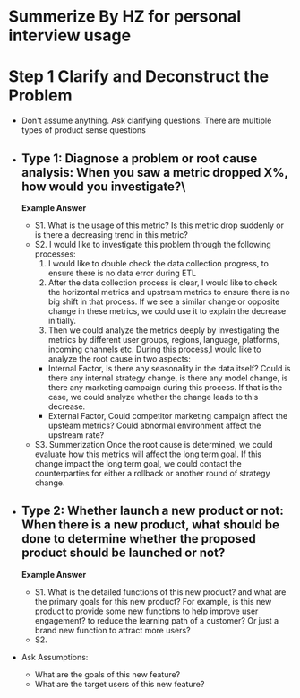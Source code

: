 # Summerize By HZ for personal interview usage
# Step 1 Clarify and Deconstruct the Problem
- Don't assume anything. Ask clarifying questions. 
There are multiple types of product sense questions
- Type 1: Diagnose a problem or root cause analysis: When you saw a metric dropped X%, how would you investigate?\
    -
     **Example Answer**
    - S1. What is the usage of this metric? Is this metric drop suddenly or is there a decreasing trend in this metric?
    - S2. I would like to investigate this problem through the following processes:
        1. I would like to double check the data collection progress, to ensure there is no data error during ETL
        2. After the data collection process is clear, I would like to check the horizontal metrics and upstream metrics to ensure there is no big shift in that process. If we see a similar change or opposite change in these metrics, we could use it to explain the decrease initially.
        3. Then we could analyze the metrics deeply by investigating the metrics by different user groups, regions, language, platforms, incoming channels etc.
        During this process,I would like to analyze the root cause in two aspects:
        - Internal Factor, Is there any seasonality in the data itself? Could is there any internal strategy change, is there any model change, is there any marketing campaign during this process. If that is the case, we could analyze whether the change leads to this decrease.
        - External Factor, Could competitor marketing campaign affect the upsteam metrics? Could abnormal environment affect the upstream rate? 
    - S3. Summerization
        Once the root cause is determined, we could evaluate how this metrics will affect the long term goal. If this change impact the long term goal, we could contact the counterparties for either a rollback or another round of strategy change.

- Type 2: Whether launch a new product or not: When there is a new product, what should be done to determine whether the proposed product should be launched or not?
    -
    **Example Answer**
    - S1. What is the detailed functions of this new product? and what are the primary goals for this new product? For example, is this new product to provide some new functions to help improve user engagement? to reduce the learning path of a customer? Or just a brand new function to attract more users?
    - S2.  

- Ask Assumptions:
    - What are the goals of this new feature?
    - What are the target users of this new feature?